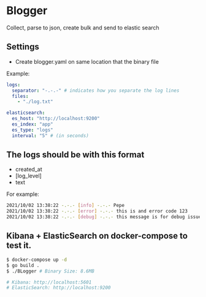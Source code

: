 # Blogger
Collect, parse to json, create bulk and send to elastic search

## Settings
* Create blogger.yaml on same location that the binary file <br>

Example:
```yaml
logs:
  separator: "-.-.-" # indicates how you separate the log lines
  files:
    - "./log.txt"

elasticsearch:
  es_host: "http://localhost:9200"
  es_index: "app"
  es_type: "logs"
  interval: "5" # (in seconds)
```

## The logs should be with this format
* created_at
* [log_level]
* text

For example:
``` bash
2021/10/02 13:38:22 -.-.- [info] -.-.- Pepe
2021/10/02 13:38:22 -.-.- [error] -.-.- this is and error code 123
2021/10/02 13:38:22 -.-.- [debug] -.-.- this message is for debug issue
```

## Kibana + ElasticSearch on docker-compose to test it.
``` bash
$ docker-compose up -d
$ go build .
$ ./BLogger # Binary Size: 8.6MB

# Kibana: http://localhost:5601
# ElasticSearch: http://localhost:9200
```